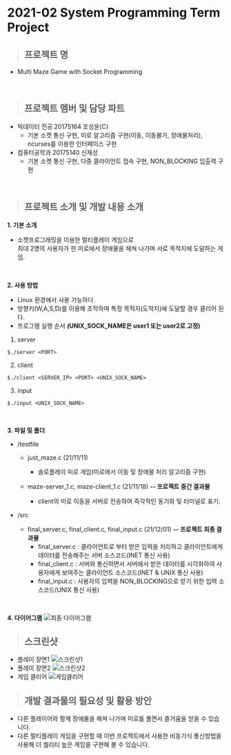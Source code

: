 # 2021-02 System Programming Term Project

>## 프로젝트 명
+ Multi Maze Game with Socket Programming
<br/>

>## 프로젝트 멤버 및 담당 파트
+ 빅데이터 전공 20175164 조성윤(C)
  + 기본 소켓 통신 구현, 미로 알고리즘 구현(이동, 이동불가, 장애물처리), ncurses를 이용한 인터페이스 구현
+ 컴퓨터공학과 20175140 신재성
  + 기본 소켓 통신 구현, 다중 클라이언트 접속 구현, NON_BLOCKING 입출력 구현
<br/>

>## 프로젝트 소개 및 개발 내용 소개

**1. 기본 소개**
+ 소켓프로그래밍을 이용한 멀티플레이 게임으로<br/>최대 2명의 사용자가 한 미로에서 장애물을 헤쳐 나가며 서로 목적지에 도달하는 게임.
<br/>

**2. 사용 방법**
+ Linux 환경에서 사용 가능하다.
+ 방향키(W,A,S,D)를 이용해 조작하며 특정 목적지(도착지)에 도달할 경우 클리어 된다.
+ 프로그램 실행 순서 **(UNIX_SOCK_NAME은 user1 또는 user2로 고정)**
1. server
```
$./server <PORT>
```

2. client
```
$./client <SERVER_IP> <PORT> <UNIX_SOCK_NAME>
```
3. input
```
$./input <UNIX_SOCK_NAME>
```
<br/>

**3. 파일 및 폴더**
+ /testfile
  + just_maze.c (21/11/11)
    + 솔로플레이 미로 게임(미로에서 이동 및 장애물 처리 알고리즘 구현)

  + maze-server_1.c, maze-client_1.c (21/11/18) **-- 프로젝트 중간 결과물**
    + client의 미로 이동을 서버로 전송하여 즉각적인 동기화 및 터미널로 표기.

+ /src
  + final_server.c, final_client.c, final_input.c (21/12/01) **-- 프로젝트 최종 결과물**
    + final_server.c : 클라이언트로 부터 받은 입력을 처리하고 클라이언트에게 데이터를 전송해주는 서버 소스코드(INET 통신 사용)
    + final_client.c : 서버와 통신하면서 서버에서 받은 데이터를 시각화하여 사용자에게 보여주는 클라이언트 소스코드(INET & UNIX 통신 사용)
    + final_input.c : 사용자의 입력을 NON_BLOCKING으로 받기 위한 입력 소스코드(UNIX 통신 사용)
<br/>

**4. 다이어그램**
![최종 다이어그램](https://user-images.githubusercontent.com/83500747/144180959-8d93d7e7-0488-47d0-b2be-53f392170bb0.PNG)
<br/>

>## 스크린샷
+ 플레이 장면1
![스크린샷1](https://user-images.githubusercontent.com/83500747/144188214-c4eb19e3-5ded-4044-848f-8147d61363a2.PNG)
+ 플레이 장면2
![스크린샷2](https://user-images.githubusercontent.com/83500747/144188345-c040c142-fd61-43a1-b107-a61d607511a9.PNG)
+ 게임 클리어
![게임클리어](https://user-images.githubusercontent.com/83500747/144188417-5f6cfae1-8d84-4403-a665-76cc3860991b.PNG)


>## 개발 결과물의 필요성 및 활용 방안
+ 다른 플레이어와 함께 장애물을 해쳐 나가며 미로를 풀면서 즐거움을 얻을 수 있습니다.
+ 다른 멀티플레이 게임을 구현할 때 이번 프로젝트에서 사용한 비동기식 통신방법을 사용해 더 퀄리티 높은 게임을 구현해 볼 수 있습니다.
<br/>

